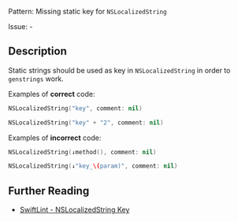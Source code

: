 Pattern: Missing static key for `NSLocalizedString`

Issue: -

## Description

Static strings should be used as key in `NSLocalizedString` in order to `genstrings` work.

Examples of **correct** code:

```swift
NSLocalizedString("key", comment: nil)

NSLocalizedString("key" + "2", comment: nil)
```

Examples of **incorrect** code:

```swift
NSLocalizedString(↓method(), comment: nil)

NSLocalizedString(↓"key_\(param)", comment: nil)
```

## Further Reading

* [SwiftLint - NSLocalizedString Key](https://realm.github.io/SwiftLint/nslocalizedstring_key.html)